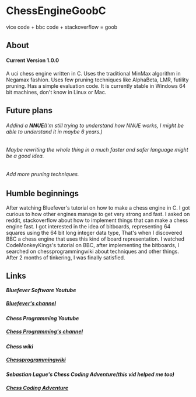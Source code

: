 # ChessEngineGoobC
vice code + bbc code + stackoverflow = goob

## About
#### Current Version 1.0.0
A uci chess engine written in C. Uses the traditional MinMax algorithm in Negamax fashion. Uses few pruning techniques like AlphaBeta, LMR, futility pruning. 
Has a simple evaluation code.
It is currently stable in Windows 64 bit machines, don't know in Linux or Mac.

## Future plans
###### Addind a **NNUE**(I'm still trying to understand how NNUE works, I might be able to understand it in maybe 6 years.)
###### Maybe rewriting the whole thing in a much faster and safer language might be a good idea.
###### Add more pruning techniques.

## Humble beginnings
After watching Bluefever's tutorial on how to make a chess engine in C. I got curious to how other engines manage to get very strong and fast. I asked on reddit, stackoverflow about how to implement things that can make a chess engine fast. I got interested in the idea of bitboards, representing 64 squares using the 64 bit long integer data type, That's when I discovered BBC a chess engine that uses this kind of board representation.
I watched CodeMonkeyKings's tutorial on BBC, after implementing the bitboards, I searched on chessprogrammingwiki about techniques and other things. After 2 months of tinkering, I was finally satisfied.


## Links
***Bluefever Software Youtube***
##### [Bluefever's channel](https://www.youtube.com/user/BlueFeverSoft)
***Chess Programming Youtube***
##### [Chess Programming's channel](https://www.youtube.com/channel/UCB9-prLkPwgvlKKqDgXhsMQ)
***Chess wiki***
##### [Chessprogrammingwiki](https://www.chessprogramming.org/Main_Page)
***Sebastian Lague's Chess Coding Adventure(this vid helped me too)***
##### [Chess Coding Adventure](https://youtu.be/U4ogK0MIzqk)
